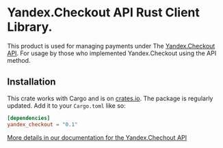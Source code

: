 # Yandex.Checkout API Rust Client Library.

This product is used for managing payments under The [Yandex.Checkout API](https://kassa.yandex.ru/docs/checkout-api/). For usage by those who implemented Yandex.Checkout using the API method.

## Installation

This crate works with Cargo and is on
[crates.io](https://crates.io/crates/yandex_checkout). The package is regularly updated.
Add it to your `Cargo.toml` like so:

```toml
[dependencies]
yandex_checkout = "0.1"
```

[More details in our documentation for the Yandex.Chechout API](https://kassa.yandex.ru/docs/checkout-api/)